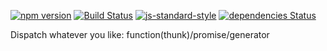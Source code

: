 [![npm version](https://badge.fury.io/js/redux-sane.svg)](http://badge.fury.io/js/redux-sane)
[![Build Status](https://travis-ci.org/xiaody/redux-sane.svg?branch=master)](https://travis-ci.org/xiaody/redux-sane)
[![js-standard-style](https://img.shields.io/badge/code%20style-standard-brightgreen.svg)](http://standardjs.com/)
[![dependencies Status](https://david-dm.org/xiaody/redux-sane/status.svg)](https://david-dm.org/xiaody/redux-sane)

Dispatch whatever you like: function(thunk)/promise/generator
